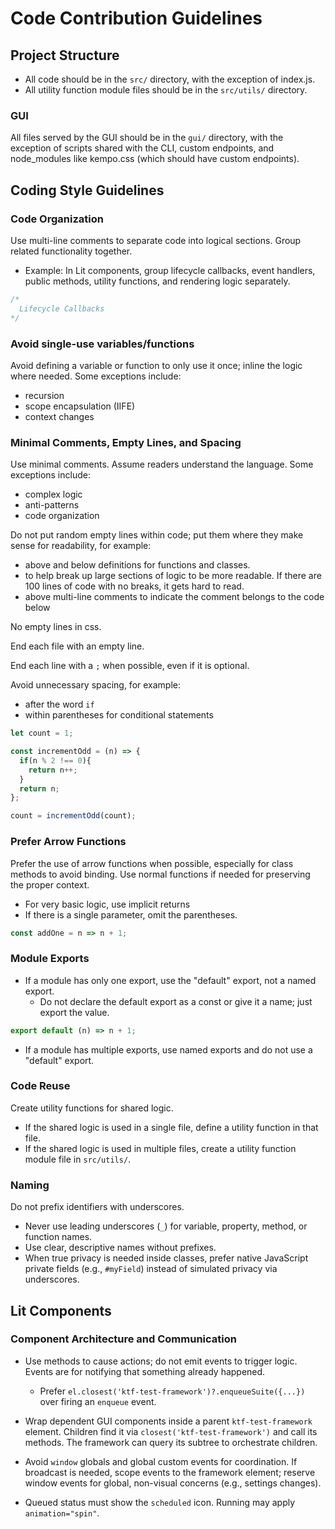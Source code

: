 # Code Contribution Guidelines

## Project Structure

 - All code should be in the `src/` directory, with the exception of index.js.
 - All utility function module files should be in the `src/utils/` directory.

### GUI

All files served by the GUI should be in the `gui/` directory, with the exception of scripts shared with the CLI, custom endpoints, and node_modules like kempo.css (which should have custom endpoints).

## Coding Style Guidelines

### Code Organization
Use multi-line comments to separate code into logical sections. Group related functionality together.
  - Example: In Lit components, group lifecycle callbacks, event handlers, public methods, utility functions, and rendering logic separately.

```javascript
/*
  Lifecycle Callbacks
*/
```

### Avoid single-use variables/functions
Avoid defining a variable or function to only use it once; inline the logic where needed. Some exceptions include:
  - recursion
  - scope encapsulation (IIFE)
  - context changes

### Minimal Comments, Empty Lines, and Spacing

Use minimal comments. Assume readers understand the language. Some exceptions include:
  - complex logic
  - anti-patterns
  - code organization

Do not put random empty lines within code; put them where they make sense for readability, for example:
  - above and below definitions for functions and classes.
  - to help break up large sections of logic to be more readable. If there are 100 lines of code with no breaks, it gets hard to read.
  - above multi-line comments to indicate the comment belongs to the code below

No  empty lines in css.

End each file with an empty line.

End each line with a `;` when possible, even if it is optional.

Avoid unnecessary spacing, for example:
  - after the word `if`
  - within parentheses for conditional statements

```javascript
let count = 1;

const incrementOdd = (n) => {
  if(n % 2 !== 0){
    return n++;
  }
  return n;
};

count = incrementOdd(count);
```

### Prefer Arrow Functions
Prefer the use of arrow functions when possible, especially for class methods to avoid binding. Use normal functions if needed for preserving the proper context.
 - For very basic logic, use implicit returns
 - If there is a single parameter, omit the parentheses.
```javascript
const addOne = n => n + 1;
```

### Module Exports
  - If a module has only one export, use the "default" export, not a named export.
    - Do not declare the default export as a const or give it a name; just export the value.

```javascript
export default (n) => n + 1;
```
  - If a module has multiple exports, use named exports and do not use a "default" export.

### Code Reuse
Create utility functions for shared logic.
  - If the shared logic is used in a single file, define a utility function in that file.
  - If the shared logic is used in multiple files, create a utility function module file in `src/utils/`.

### Naming
Do not prefix identifiers with underscores.
  - Never use leading underscores (`_`) for variable, property, method, or function names.
  - Use clear, descriptive names without prefixes.
  - When true privacy is needed inside classes, prefer native JavaScript private fields (e.g., `#myField`) instead of simulated privacy via underscores.

## Lit Components

### Component Architecture and Communication

- Use methods to cause actions; do not emit events to trigger logic. Events are for notifying that something already happened.
  - Prefer `el.closest('ktf-test-framework')?.enqueueSuite({...})` over firing an `enqueue` event.

- Wrap dependent GUI components inside a parent `ktf-test-framework` element. Children find it via `closest('ktf-test-framework')` and call its methods. The framework can query its subtree to orchestrate children.

- Avoid `window` globals and global custom events for coordination. If broadcast is needed, scope events to the framework element; reserve window events for global, non-visual concerns (e.g., settings changes).

- Queued status must show the `scheduled` icon. Running may apply `animation="spin"`.

